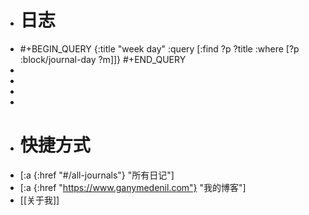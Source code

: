 - # 日志
- #+BEGIN_QUERY
  {:title "week day"
  :query [:find ?p ?title
  :where
  [?p :block/journal-day ?m]]}
  #+END_QUERY
-
-
-
-
- # 快捷方式
- [:a {:href "#/all-journals"} "所有日记"]
- [:a {:href "https://www.ganymedenil.com"} "我的博客"]
- [[关于我]]